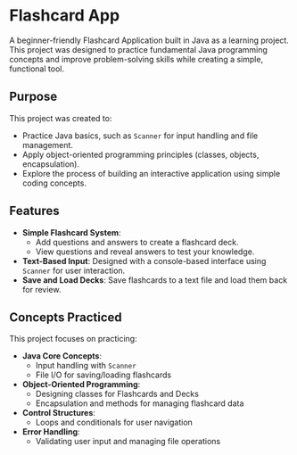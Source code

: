 # Flashcard App

A beginner-friendly Flashcard Application built in Java as a learning project. This project was designed to practice fundamental Java programming concepts and improve problem-solving skills while creating a simple, functional tool.

## Purpose

This project was created to:
- Practice Java basics, such as `Scanner` for input handling and file management.
- Apply object-oriented programming principles (classes, objects, encapsulation).
- Explore the process of building an interactive application using simple coding concepts.

## Features

- **Simple Flashcard System**: 
  - Add questions and answers to create a flashcard deck.
  - View questions and reveal answers to test your knowledge.
- **Text-Based Input**: Designed with a console-based interface using `Scanner` for user interaction.
- **Save and Load Decks**: Save flashcards to a text file and load them back for review.

## Concepts Practiced

This project focuses on practicing:
- **Java Core Concepts**:
  - Input handling with `Scanner`
  - File I/O for saving/loading flashcards
- **Object-Oriented Programming**:
  - Designing classes for Flashcards and Decks
  - Encapsulation and methods for managing flashcard data
- **Control Structures**:
  - Loops and conditionals for user navigation
- **Error Handling**:
  - Validating user input and managing file operations
